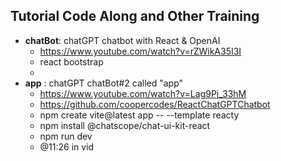 ## Tutorial Code Along and Other Training

- __chatBot__: chatGPT chatbot with React & OpenAI
    - https://www.youtube.com/watch?v=rZWikA35I3I
    - react bootstrap
    - 
- __app__ : chatGPT chatBot#2 called "app"
    - https://www.youtube.com/watch?v=Lag9Pj_33hM
    - https://github.com/coopercodes/ReactChatGPTChatbot
    - npm create vite@latest app -- --template reacty
    - npm install @chatscope/chat-ui-kit-react
    - npm run dev
    - @11:26 in vid
